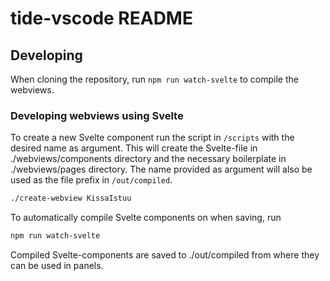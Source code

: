 # tide-vscode README

## Developing

When cloning the repository, run `npm run watch-svelte` to compile the webviews.

### Developing webviews using Svelte

To create a new Svelte component run the script in `/scripts` with the desired name as argument. 
This will create the Svelte-file in ./webviews/components directory and the necessary boilerplate in ./webviews/pages directory.
The name provided as argument will also be used as the file prefix in `/out/compiled`.

```sh
./create-webview KissaIstuu
```

To automatically compile Svelte components on when saving, run

```sh
npm run watch-svelte
```
Compiled Svelte-components are saved to ./out/compiled from where they can be used in panels.



